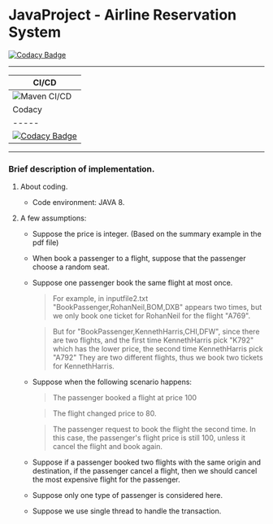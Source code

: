 # JavaProject - Airline Reservation System  

[![Codacy Badge](https://api.codacy.com/project/badge/Grade/69e8d1f222c74950a0cf35258d1569de)](https://app.codacy.com/gh/99002538/JavaProject?utm_source=github.com&utm_medium=referral&utm_content=99002538/JavaProject&utm_campaign=Badge_Grade)

---------------------------
|CI/CD|
|-----|
|![Maven CI/CD](https://github.com/99002538/JavaProject/workflows/Maven%20CI/CD/badge.svg)|
|Codacy|
|-----|
|[![Codacy Badge](https://api.codacy.com/project/badge/Grade/69e8d1f222c74950a0cf35258d1569de)](https://app.codacy.com/gh/99002538/JavaProject?utm_source=github.com&utm_medium=referral&utm_content=99002538/JavaProject&utm_campaign=Badge_Grade)|
---------------------------

### Brief description of implementation.

1) About coding.

    * Code environment: JAVA 8.
 
2) A few assumptions:

    * Suppose the price is integer. (Based on the summary example in the pdf file)

    * When book a passenger to a flight, suppose that the passenger choose a random seat.

    * Suppose one passenger book the same flight at most once.
    
       > For example, in inputfile2.txt "BookPassenger,RohanNeil,BOM,DXB" appears two times, 
       but we only book one ticket for RohanNeil for the flight "A769".
       
       > But for "BookPassenger,KennethHarris,CHI,DFW", since there are two flights, and the first time
       KennethHarris pick "K792" which has the lower price, the second time KennethHarris pick "A792"
       They are two different flights, thus we book two tickets for KennethHarris.

    * Suppose when the following scenario happens:
    
        > The passenger booked a flight at price 100
        
        > The flight changed price to 80.
        
        > The passenger request to book the flight the second time.
       In this case, the passenger's flight price is still 100, unless it cancel the flight and book again.

    * Suppose if a passenger booked two flights with the same origin and destination, if the passenger cancel
      a flight, then we should cancel the most expensive flight for the passenger.

    * Suppose only one type of passenger is considered here.

    * Suppose we use single thread to handle the transaction.

